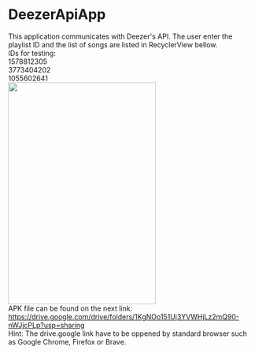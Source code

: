 # DeezerApiApp
This application communicates with Deezer's API. The user enter the playlist ID and the list of songs are listed in RecyclerView bellow.<br>
IDs for testing: <br>
1578812305<br>
3773404202<br>
1055602641
<br>
<img src="https://user-images.githubusercontent.com/37705852/168441019-b538bd9e-815a-4917-9c6d-6d33c0ebe54e.gif"  width="300" height="450">
<br>
APK file can be found on the next link:
https://drive.google.com/drive/folders/1KgNOo151Uj3YVWHjLz2mQ90-nWJjcPLp?usp=sharing <br>
Hint: The drive.google link have to be oppened by standard browser such as Google Chrome, Firefox or Brave.
